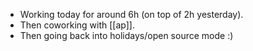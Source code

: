 - Working today for around 6h (on top of 2h yesterday).
- Then coworking with [[ap]].
- Then going back into holidays/open source mode :)
